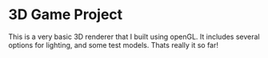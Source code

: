 # 3D Game Project

This is a very basic 3D renderer that I built using openGL. It includes several options for lighting, and some test models. Thats really it so far! 
